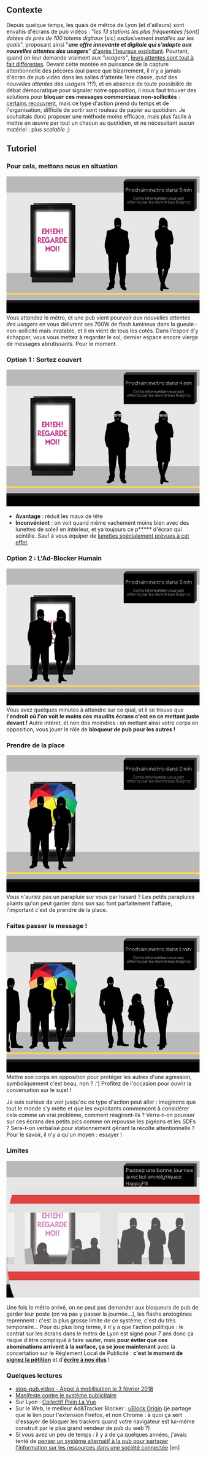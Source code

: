 ## Contexte
Depuis quelque temps, les quais de métros de Lyon (et d'ailleurs) sont envahis d'écrans de pub vidéos : "*les 13 stations les plus fréquentées [sont] dotées de près de 100 totems digitaux* [sic]  *exclusivement installés sur les quais*", proposant ainsi "***une offre innovante et digitale qui s’adapte aux nouvelles attentes des usagers***" [d'après l'heureux exploitant](http://www.clearchannel.fr/presse/le-sytral-renouvelle-sa-confiance-a-clear-channel-pour-7-ans/). Pourtant, quand on leur demande vraiment aux *"usagers"*, [leurs attentes sont tout à fait différentes](https://www.20minutes.fr/paris/1968867-20161125-paris-vers-suppression-ecrans-publicitaires-metro). Devant cette montée en puissance de la capture attentionnelle des pécores (oui parce que bizarrement, il n'y a jamais d'écran de pub vidéo dans les salles d'attente 1ère classe, *quid* des *nouvelles attentes des usagers* ?!?), et en absence de toute possibilité de débat démocratique pour signaler notre opposition, il nous faut trouver des solutions pour **bloquer ces messages commerciaux non-sollicités** : [certains recouvrent](https://antipub.org/recouvrement-de-publicite/), mais ce type d'action prend du temps et de l'organisation, difficile de sortir sont rouleau de papier au quotidien. Je souhaitais donc proposer une méthode moins efficace, mais plus facile à mettre en œuvre par tout un chacun au quotidien, et ne nécessitant aucun matériel : plus *scalable* ;)

## Tutoriel
### Pour cela, mettons nous en situation
![step 1](ad-block-tut_step1.gif)
Vous attendez le métro, et une pub vient pourvoir *aux nouvelles attentes des usagers* en vous délivrant ses 700W de flash lumineux dans la gueule : non-sollicité mais inratable, et il en vient de tous les cotés. Dans l'espoir d'y échapper, vous vous mettez à regarder le sol, dernier espace encore vierge de messages abrutissants. Pour le moment.

### Option 1 : Sortez couvert
![step 2](ad-block-tut_step2.gif)
* **Avantage** : réduit les maux de tête
* **Inconvénient** : on voit quand même vachement moins bien avec des lunettes de soleil en intérieur, et ya toujours ce p\*\*\*\*\* d'écran qui scintille. Sauf à vous équiper de [lunettes spécialement prévues à cet effet](https://www.youtube.com/watch?v=JI8AMRbqY6w).

### Option 2 : L'Ad-Blocker Humain
![step 3](ad-block-tut_step3.gif)
Vous avez quelques minutes à attendre sur ce quai, et il se trouve que **l'endroit où l'on voit le moins ces maudits écrans c'est en ce mettant juste devant !** Autre intéret, et non des moindres : en mettant ainsi votre corps en opposition, vous jouer le rôle de **bloqueur de pub pour les autres !**

### Prendre de la place
![step 4](ad-block-tut_step4.gif)
Vous n'auriez pas un parapluie sur vous par hasard ? Les petits parapluies pliants qu'on peut garder dans son sac font parfaitement l'affaire, l'important c'est de prendre de la place.

### Faites passer le message !
![step 5](ad-block-tut_step5.gif)
Mettre son corps en opposition pour protéger les autres d'une agression, symboliquement c'est beau, non ? :') Profitez de l'occasion pour ouvrir la conversation sur le sujet !

Je suis curieux de voir jusqu'où ce type d'action peut aller : imaginons que tout le monde s'y mette et que les exploitants commencent à considérer cela comme un vrai problème, comment réagiront-ils ? Verra-t-on pousser sur ces écrans des petits pics comme on repousse les pigéons et les SDFs ? Sera-t-on verbalisé pour stationnement gênant la récolte attentionnelle ? Pour le savoir, il n'y a qu'un moyen : essayer !

### Limites
![step 6](ad-block-tut_step6.gif)

Une fois le métro arrivé, on ne peut pas demander aux bloqueurs de pub de garder leur poste (on va pas y passer la journée...), les flashs anxiogènes reprennent : c'est la plus grosse limite de ce système, c'est du très temporaire... Pour du plus long terme, il n'y a que l'action politique : le contrat sur les écrans dans le métro de Lyon est signé pour 7 ans donc ça risque d'être compliqué à faire sauter, mais **pour éviter que ces abominations arrivent à la surface, ça se joue maintenant** avec la concertation sur le Règlement Local de Publicité : **c'est le moment de [signez la pétition](http://pleinlavue.org/)** et d'**[écrire à nos élus](http://pleinlavue.frama.io/generateur-d-email/)** !

### Quelques lectures
* [stop-pub.video - Appel à mobilisation le 3 février 2018](https://stop-pub.video)
* [Manifeste contre le système publicitaire](http://antipub.org/asso/manifeste-contre-le-systeme-publicitaire/)
* Sur Lyon : [Collectif Plein La Vue](http://pleinlavue.org)
* Sur le Web, le meilleur Ad&Tracker Blocker : [uBlock Origin](https://addons.mozilla.org/fr/firefox/addon/ublock-origin/) (je partage que le lien pour l'extension Firefox, et non Chrome : à quoi ça sert d'essayer de bloquer les trackers quand votre navigateur est lui-même construit par le plus grand vendeur de pub du web ?)
* Si vous avez un peu de temps : il y a de ça quelques années, j'avais tenté de [penser un système alternatif à la pub pour partager l'information sur les ressources dans une société connectée](http://maxlath.eu/articles/paper-ethical-marketing/) [en]
